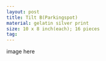 ```yaml
---
layout: post
title: Tilt B(Parkingspot)
material: gelatin silver print
size: 10 x 8 inch(each); 16 pieces
tag:
---
```


image here
